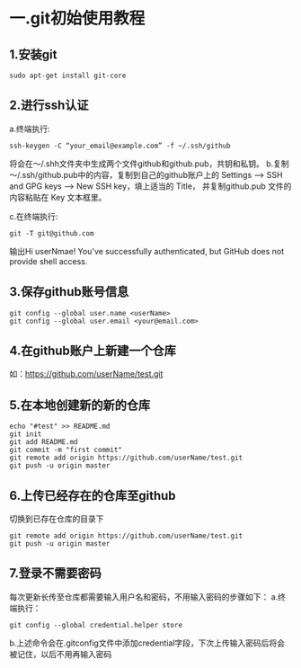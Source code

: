 # 一.git初始使用教程 
## 1.安装git
```
sudo apt-get install git-core
```
## 2.进行ssh认证
a.终端执行:
```
ssh-keygen -C “your_email@example.com” -f ~/.ssh/github
```
将会在～/.shh文件夹中生成两个文件github和github.pub，共钥和私钥。
b.复制～/.ssh/github.pub中的内容，复制到自己的github账户上的
	Settings –> SSH and GPG keys –> New SSH key，填上适当的 Title，
	并复制github.pub 文件的内容粘贴在 Key 文本框里。

c.在终端执行:
```
git -T git@github.com
```
输出Hi userNmae! You've successfully authenticated,
but GitHub does not provide shell access.
## 3.保存github账号信息
```
git config --global user.name <userName>
git config --global user.email <your@email.com>
```
## 4.在github账户上新建一个仓库
如：https://github.com/userName/test.git
## 5.在本地创建新的新的仓库
```shell
echo "#test" >> README.md
git init
git add README.md
git commit -m "first commit"
git remote add origin https://github.com/userName/test.git
git push -u origin master
```
## 6.上传已经存在的仓库至github
切换到已存在仓库的目录下
```shell
git remote add origin https://github.com/userName/test.git
git push -u origin master
```

## 7.登录不需要密码
每次更新长传至仓库都需要输入用户名和密码，不用输入密码的步骤如下：
a.终端执行：
```shell
git config --global credential.helper store
```
b.上述命令会在.gitconfig文件中添加credential字段，下次上传输入密码后将会被记住，以后不用再输入密码

